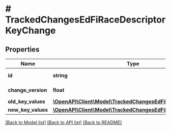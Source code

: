 # # TrackedChangesEdFiRaceDescriptorKeyChange

## Properties

Name | Type | Description | Notes
------------ | ------------- | ------------- | -------------
**id** | **string** | Resource identifier | [optional]
**change_version** | **float** | Change version | [optional]
**old_key_values** | [**\OpenAPI\Client\Model\TrackedChangesEdFiRaceDescriptorKey**](TrackedChangesEdFiRaceDescriptorKey.md) |  | [optional]
**new_key_values** | [**\OpenAPI\Client\Model\TrackedChangesEdFiRaceDescriptorKey**](TrackedChangesEdFiRaceDescriptorKey.md) |  | [optional]

[[Back to Model list]](../../README.md#models) [[Back to API list]](../../README.md#endpoints) [[Back to README]](../../README.md)
